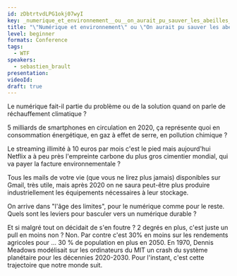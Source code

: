 ```yaml
---
id: zDbtrtvdLPG1okj07wyI
key: _numerique_et_environnement__ou__on_aurait_pu_sauver_les_abeilles__on_a_prefere_sortir_un_nouvel_iphone_
title: "\"Numérique et environnement\" ou \"On aurait pu sauver les abeilles, on a préféré sortir un nouvel iPhone\""
level: beginner
formats: Conference 
tags:
  - WTF
speakers:
  - sebastien_brault
presentation:
videoId:
draft: true
---
```

Le numérique fait-il partie du problème ou de la solution quand on parle de réchauffement climatique ?

5 milliards de smartphones en circulation en 2020, ça représente quoi en consommation énergétique, en gaz à effet de serre, en pollution chimique ?

Le streaming illimité à 10 euros par mois c'est le pied mais aujourd'hui Netflix a à peu près l'empreinte carbone du plus gros cimentier mondial, qui va payer la facture environnementale ?

Tous les mails de votre vie (que vous ne lirez plus jamais) disponibles sur Gmail, très utile, mais après 2020 on ne saura peut-être plus produire industriellement les équipements nécessaires à leur stockage.

On arrive dans "l'âge des limites", pour le numérique comme pour le reste. Quels sont les leviers pour basculer vers un numérique durable ?

Et si malgré tout on décidait de s'en foutre ? 2 degrés en plus, c'est juste un pull en moins non ? Non. Par contre c'est 30% en moins sur les rendements agricoles pour ... 30 % de population en plus en 2050. En 1970, Dennis Meadows modélisait sur les ordinateurs du MIT un crash du système planétaire pour les décennies 2020-2030. Pour l'instant, c'est cette trajectoire que notre monde suit.

